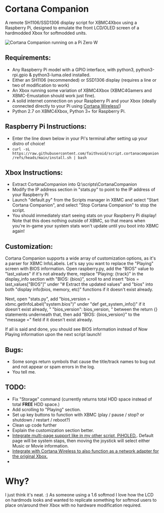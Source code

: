 # Cortana Companion
A remote SH1106/SSD1306 display script for XBMC4Xbox using a Raspberry Pi, designed to emulate the front LCD/OLED screen of a hardmodded Xbox for softmodded units. 

![Cortana Companion running on a Pi Zero W](https://github.com/user-attachments/assets/3a22c738-d332-4a33-b841-3ec1ceb503a3)


## Requirements:
- Any Raspberry Pi model with a GPIO interface, with python3, python3-rpi.gpio & python3-luma.oled installed.
- Either an SH1106 (recommended) or SSD1306 display (requires a line or two of modification to work)
- An Xbox running some variation of XBMC4Xbox (XBMC4Gamers and XBMC-Emustation should work just fine).
- A solid internet connection on your Raspberry Pi and your Xbox (ideally connected directly to your Pi using [Cortana Wireless!](https://github.com/faithvoid/script.cortanawireless)) 
- Python 2.7 on XBMC4Xbox, Python 3+ for Raspberry Pi.

## Raspberry Pi Instructions:
- Enter the line down below in your Pi's terminal after setting up your distro of choice!
- ``` curl -sL https://raw.githubusercontent.com/faithvoid/script.cortanacompanion/refs/heads/main/install.sh | bash ```

## Xbox Instructions:
- Extract CortanaCompanion into Q:\scripts\CortanaCompanion
- Modify the IP address section in "stats.py" to point to the IP address of your Raspberry Pi
- Launch "default.py" from the Scripts manager in XBMC and select "Start Cortana Companion", and select "Stop Cortana Companion" to stop the script.
- You should immediately start seeing stats on your Raspberry Pi display! Note that this does nothing outside of XBMC, so that means when you're in-game your system stats won't update until you boot into XBMC again!

## Customization:
Cortana Companion supports a wide array of customization options, as it's a parser for XBMC InfoLabels. Let's say you want to replace the "Playing" screen with BIOS information. Open raspberry.py, add the "BIOS" value to "last_values" if it's not already there, replace "Playing: {track}" in the display_info section with "BIOS: {bios}", scroll to and insert "bios = last_values["BIOS"]" under "# Extract the updated values" and "bios" into both "display info(bios, memory, etc)" functions if it doesn't exist already.

Next, open "stats.py", add "bios_version = xbmc.getInfoLabel("system.bios")" under "def get_system_info()" if it doesn't exist already, " "bios_version": bios_version, " between the return {} statements underneath that, then add "BIOS: {bios_version}" to the "message =" field if it doesn't exist already.

If all is said and done, you should see BIOS information instead of Now Playing information upon the next script launch!

## Bugs:
- Some songs return symbols that cause the title/track names to bug out and not appear or spam errors in the log. 
- You tell me.

## TODO: 
- Fix "Storage" command (currently returns total HDD space instead of total **FREE** HDD space.)
- Add scrolling to "Playing" section.
- Set up key buttons to function with XBMC (play / pause / stop? or shutdown / restart / reboot?)
- Clean up code further
- Explain the customization section better.
- [Integrate multi-page support like in my other script, PiHOLED.](https://github.com/faithvoid/PiHOLED). Default page will be system staps, then moving the joystick will select either Music or Movie information.
- [Integrate with Cortana Wireless to also function as a network adapter for the original Xbox.](https://github.com/faithvoid/script.cortanawireless)
- 
# Why?
I just think it's neat. :) As someone using a 1.6 softmod I love how the LCD on hardmods looks and wanted to replicate something for softmod users to place on/around their Xbox with no hardware modification required.
